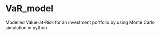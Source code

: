 # VaR_model
Modelled Value-at-Risk for an investment portfolio by using Monte Carlo simulation in python
